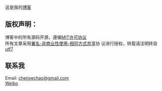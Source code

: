 这是我的[博客](http://utf7.github.io)

## 版权声明：
博客中的所有源码开源，遵循[MIT许可协议](http://zh.wikipedia.org/wiki/MIT_License)  
所有文章采用[署名-非商业性使用-相同方式共享](http://creativecommons.org/licenses/by-nc-sa/3.0/)协
议进行授权，转载请注明转自[utf7](http://utf7.github.io)

## 联系我
Email: chenyechao@gmail.com  
[Weibo](http://weibo.com/chenyechao)

